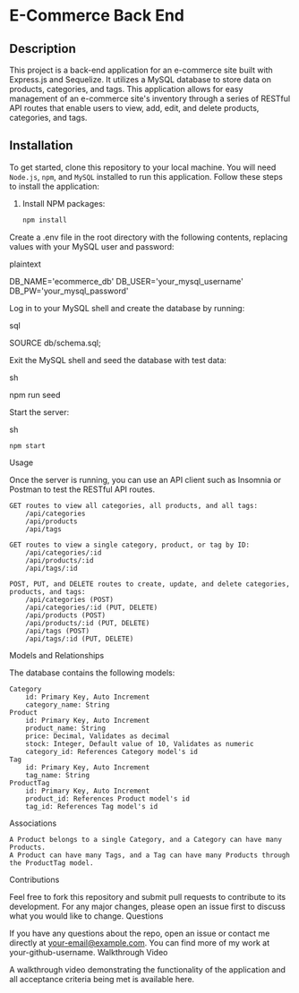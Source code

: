 # E-Commerce Back End

## Description

This project is a back-end application for an e-commerce site built with Express.js and Sequelize. It utilizes a MySQL database to store data on products, categories, and tags. This application allows for easy management of an e-commerce site's inventory through a series of RESTful API routes that enable users to view, add, edit, and delete products, categories, and tags.

## Installation

To get started, clone this repository to your local machine. You will need `Node.js`, `npm`, and `MySQL` installed to run this application. Follow these steps to install the application:

1. Install NPM packages:
   ```sh
   npm install
Create a .env file in the root directory with the following contents, replacing values with your MySQL user and password:

plaintext

DB_NAME='ecommerce_db'
DB_USER='your_mysql_username'
DB_PW='your_mysql_password'

Log in to your MySQL shell and create the database by running:

sql

SOURCE db/schema.sql;

Exit the MySQL shell and seed the database with test data:

sh

npm run seed

Start the server:

sh

    npm start

Usage

Once the server is running, you can use an API client such as Insomnia or Postman to test the RESTful API routes.

    GET routes to view all categories, all products, and all tags:
        /api/categories
        /api/products
        /api/tags

    GET routes to view a single category, product, or tag by ID:
        /api/categories/:id
        /api/products/:id
        /api/tags/:id

    POST, PUT, and DELETE routes to create, update, and delete categories, products, and tags:
        /api/categories (POST)
        /api/categories/:id (PUT, DELETE)
        /api/products (POST)
        /api/products/:id (PUT, DELETE)
        /api/tags (POST)
        /api/tags/:id (PUT, DELETE)

Models and Relationships

The database contains the following models:

    Category
        id: Primary Key, Auto Increment
        category_name: String
    Product
        id: Primary Key, Auto Increment
        product_name: String
        price: Decimal, Validates as decimal
        stock: Integer, Default value of 10, Validates as numeric
        category_id: References Category model's id
    Tag
        id: Primary Key, Auto Increment
        tag_name: String
    ProductTag
        id: Primary Key, Auto Increment
        product_id: References Product model's id
        tag_id: References Tag model's id

Associations

    A Product belongs to a single Category, and a Category can have many Products.
    A Product can have many Tags, and a Tag can have many Products through the ProductTag model.

Contributions

Feel free to fork this repository and submit pull requests to contribute to its development. For any major changes, please open an issue first to discuss what you would like to change.
Questions

If you have any questions about the repo, open an issue or contact me directly at your-email@example.com. You can find more of my work at your-github-username.
Walkthrough Video

A walkthrough video demonstrating the functionality of the application and all acceptance criteria being met is available here.
